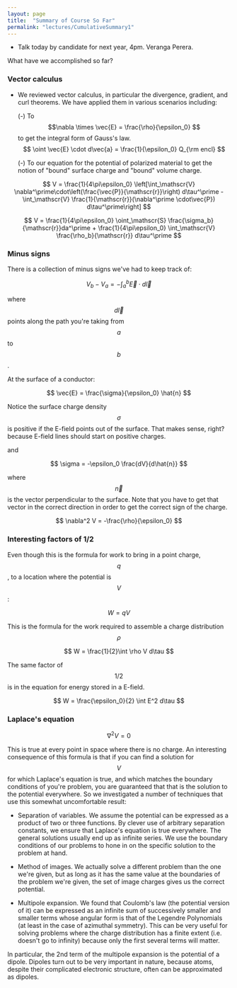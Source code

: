 ```yaml
---
layout: page
title:  "Summary of Course So Far"
permalink: "lectures/CumulativeSummary1"
---
```


* Talk today by candidate for next year, 4pm. Veranga Perera.

What have we accomplished so far?

### Vector calculus

* We reviewed vector calculus, in particular the divergence, gradient, and curl theorems. We have applied them in various scenarios including:

     (-) To $$\nabla \times \vec{E} = \frac{\rho}{\epsilon_0} $$ to get the integral form of Gauss's law. $$
\oint \vec{E} \cdot d\vec{a} = \frac{1}{\epsilon_0} Q_{\rm encl}
$$

     (-) To our equation for the potential of polarized material to get the notion of "bound" surface charge and "bound" volume charge.

$$
V = \frac{1}{4\pi\epsilon_0} \left[\int_\mathscr{V} \nabla^\prime\cdot\left(\frac{\vec{P}}{\mathscr{r}}\right) d\tau^\prime - \int_\mathscr{V} \frac{1}{\mathscr{r}}(\nabla^\prime \cdot\vec{P}) d\tau^\prime\right]
$$

$$
V = \frac{1}{4\pi\epsilon_0} \oint_\mathscr{S} \frac{\sigma_b}{\mathscr{r}}da^\prime  + \frac{1}{4\pi\epsilon_0} \int_\mathscr{V} \frac{\rho_b}{\mathscr{r}} d\tau^\prime
$$

### Minus signs
There is a collection of minus signs we've had to keep track of:

$$
V_b - V_a = - \int_a^b \vec{E} \cdot d\vec{l}
$$

where $$d\vec{l}$$ points along the path you're taking from $$a$$ to $$b$$.

At the surface of a conductor:

$$
\vec{E} =  \frac{\sigma}{\epsilon_0} \hat{n}  
$$

Notice the surface charge density $$\sigma$$ is positive if the E-field points 
out of the surface.  That
makes sense, right?  because E-field lines should start on positive charges.

and

$$
\sigma = -\epsilon_0 \frac{dV}{d\hat{n}} 
$$

where $$\vec{n}$$ is the vector perpendicular to the surface. Note that you have
to get that vector in the correct direction in order to get the correct
sign of the charge.  

$$
\nabla^2 V =  -\frac{\rho}{\epsilon_0}
$$

### Interesting factors of 1/2

Even though this is the formula for work to bring in a point charge, $$q$$, to a location where
the potential is $$V$$:

$$
W = q V
$$


This is the formula for the work required to assemble a charge distribution $$\rho$$

$$
W = \frac{1}{2}\int \rho V d\tau
$$

The same factor of $$1/2$$ is in the equation for energy stored in a E-field.

$$
W = \frac{\epsilon_0}{2} \int E^2 d\tau
$$

### Laplace's equation

$$
\nabla^2 V = 0
$$

This is true at every point in space where there is no charge.  An interesting consequence
of this formula is that if you can find a solution for $$V$$ for which Laplace's equation
is true, and which matches the boundary conditions of you're problem, you are guaranteed
that that is the solution to the potential everywhere.  So we investigated a number of
techniques that use this somewhat uncomfortable result:

* Separation of variables.  We assume the potential can be expressed as a product of two or three functions.  By clever use of arbitrary separation constants, we ensure that Laplace's
equation is true everywhere.  The general solutions usually end up as infinite series. We use the
boundary conditions of our problems to hone in on the specific solution to the problem at hand.

* Method of images. We actually solve a different problem than the one we're given, but as
long as it has the same value at the boundaries of the problem we're given, the set of
image charges gives us the correct potential. 

* Multipole expansion. We found that Coulomb's law (the potential version of it) can be
expressed as an infinite sum of successively smaller and smaller terms whose angular
form is that of the Legendre Polynomials (at least in the case of azimuthal symmetry). This
can be very useful for solving problems where the charge distribution has a finite extent (i.e. doesn't go to infinity) because only the first several terms will matter.

In particular, the 2nd term of the multipole expansion is the potential of a dipole.  Dipoles
turn out to be very important in nature, because atoms, despite their complicated electronic structure, often can be approximated as dipoles.
